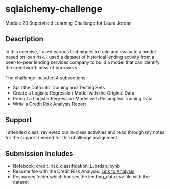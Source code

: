 # sqlalchemy-challenge
Module 20 Supervised Learning Challenge for Laura Jordan

## Description
In this exercise, I used various techniques to train and evaluate a model based on loan risk. I used a dataset of historical lending activity from a peer-to-peer lending services company to build a model that can identify the creditworthiness of borrowers.

The challenge included 4 subsections:
* Split the Data into Training and Testing Sets
* Create a Logistic Regression Model with the Original Data
* Predict a Logistic Regression Model with Resampled Training Data
* Write a Credit Risk Analysis Report

## Support
I attended class, reviewed our in-class activities and read through my notes for the support needed for this challenge assignment.

## Submission Includes
* Notebook: credit_risk_classification_LJordan.ipynb
* Readme file with the Credit Risk Analysis: [Link to Analysis](https://github.com/laurajordan845/credit-risk-classification/blob/main/report-template.md)
* Resources folder which houses the lending_data.csv file with the dataset
